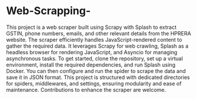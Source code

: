 # Web-Scrapping-
This project is a web scraper built using Scrapy with Splash to extract GSTIN, phone numbers, emails, and other relevant details from the HPRERA website. The scraper efficiently handles JavaScript-rendered content to gather the required data. It leverages Scrapy for web crawling, Splash as a headless browser for rendering JavaScript, and Asyncio for managing asynchronous tasks. To get started, clone the repository, set up a virtual environment, install the required dependencies, and run Splash using Docker. You can then configure and run the spider to scrape the data and save it in JSON format. This project is structured with dedicated directories for spiders, middlewares, and settings, ensuring modularity and ease of maintenance. Contributions to enhance the scraper are welcome.
